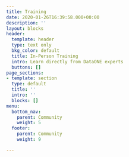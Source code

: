 ```yaml
---
title: Training
date: 2020-01-26T16:39:58.000+00:00
description: ''
layout: blocks
header:
  template: header
  type: text only
  bkg_color: default
  title: In-Person Training
  intro: Learn directly from DataONE experts
  buttons: []
page_sections:
- template: section
  type: default
  title: ''
  intro: ''
  blocks: []
menu:
  bottom_nav:
    parent: Community
    weight: 5
  footer:
    parent: Community
    weight: 9

---
```

